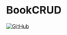 # BookCRUD

[![GitHub](https://img.shields.io/badge/github-%23121011.svg?style=for-the-badge&logo=github&logoColor=white)
](https://github.com/bdsach/BookCRUD-App)
